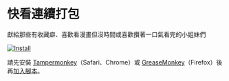 # 快看連續打包

獻給那些有收藏癖、喜歡看漫畫但沒時間或喜歡攢著一口氣看完的小姐妹們

[![Install](http://i.imgur.com/NHH6Q.png)](https://github.com/emma2334/comic-script/raw/master/kuaikan/kuaikan-packing.user.js)

請先安裝 [Tampermonkey](http://tampermonkey.net/)（Safari、Chrome）或 [GreaseMonkey](https://addons.mozilla.org/zh-tw/firefox/addon/greasemonkey/)（Firefox）後再[加入腳本](https://github.com/emma2334/comic-script/raw/master/kuaikan/kuaikan-packing.user.js)。